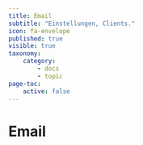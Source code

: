 ```yaml
---
title: Email
subtitle: "Einstellungen, Clients."
icon: fa-envelope
published: true
visible: true
taxonomy:
    category:
        - docs
        - topic
page-toc:
    active: false
---
```


# Email
